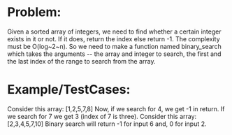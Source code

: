 # Problem:
Given a sorted array of integers, we need to find whether a certain integer exists in it or not. If it does, return the index else return -1. The complexity must be O(log~2~n).
So we need to make a function named binary_search which takes the arguments -- the array and integer to search, the first and the last index of the range to search from the array.
# Example/TestCases:
Consider this array: [1,2,5,7,8]
Now, if we search for 4, we get -1 in return. If we search for 7 we get 3 (index of 7 is three).
Consider this array: [2,3,4,5,7,10]
Binary search will return -1 for input 6 and, 0 for input 2.
